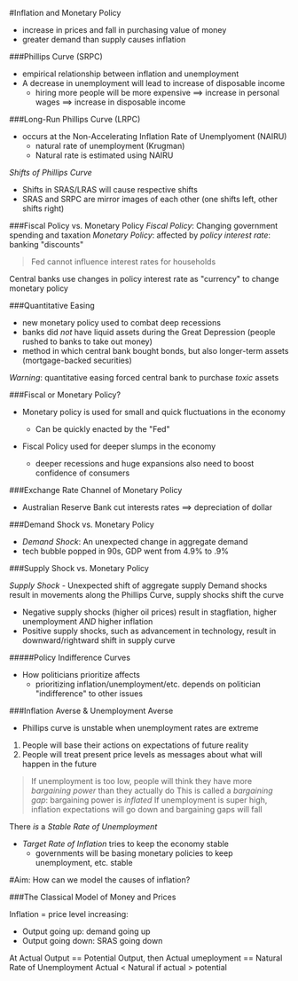 #Inflation and Monetary Policy

- increase in prices and fall in purchasing value of money
- greater demand than supply causes inflation

###Phillips Curve (SRPC)
- empirical relationship between inflation and unemployment
- A decrease in unemployment will lead to increase of disposable income
  - hiring more people will be more expensive ==> increase in personal wages ==> increase in disposable income

###Long-Run Phillips Curve (LRPC)
- occurs at the Non-Accelerating Inflation Rate of Unemplyoment (NAIRU)
  - natural rate of unemployment (Krugman)
  - Natural rate is estimated using NAIRU

*Shifts of Phillips Curve*
- Shifts in SRAS/LRAS will cause respective shifts
- SRAS and SRPC are mirror images of each other (one shifts left, other shifts right)

###Fiscal Policy vs. Monetary Policy
*Fiscal Policy*: Changing government spending and taxation
*Monetary Policy*: affected by _policy interest rate_: banking "discounts"

>Fed cannot influence interest rates for households

Central banks use changes in policy interest rate as "currency" to change monetary policy

###Quantitative Easing

- new monetary policy used to combat deep recessions
- banks did _not_ have liquid assets during the Great Depression (people rushed to banks to take out money)
- method in which central bank bought bonds, but also longer-term assets (mortgage-backed securities)

*Warning*: quantitative easing forced central bank to purchase _toxic_ assets

###Fiscal or Monetary Policy?

- Monetary policy is used for small and quick fluctuations in the economy
  - Can be quickly enacted by the "Fed"

- Fiscal Policy used for deeper slumps in the economy
	- deeper recessions and huge expansions also need to boost confidence of consumers

###Exchange Rate Channel of Monetary Policy
- Australian Reserve Bank cut interests rates ==> depreciation of dollar

###Demand Shock vs. Monetary Policy
- *Demand Shock*: An unexpected change in aggregate demand
- tech bubble popped in 90s, GDP went from 4.9% to .9%

###Supply Shock vs. Monetary Policy

*Supply Shock* - Unexpected shift of aggregate supply
Demand shocks result in movements along the Phillips Curve, supply shocks shift the curve

- Negative supply shocks (higher oil prices) result in stagflation, higher unemployment *AND* higher inflation
- Positive supply shocks, such as advancement in technology, result in downward/rightward shift in supply curve

#####Policy Indifference Curves
- How politicians prioritize affects
  - prioritizing inflation/unemployment/etc. depends on politician "indifference" to other issues

###Inflation Averse & Unemployment Averse
- Phillips curve is unstable when unemployment rates are extreme

1. People will base their actions on expectations of future reality
2. People will treat present price levels as messages about what will happen in the future

> If unemployment is too low, people will think they have more _bargaining power_ than they actually do
This is called a *bargaining gap*: bargaining power is _inflated_
If unemployment is super high, inflation expectations will go down and bargaining gaps will fall

There _is_ a *Stable Rate of Unemployment*
- *Target Rate of Inflation* tries to keep the economy stable
  - governments will be basing monetary policies to keep unemployment, etc. stable

#Aim: How can we model the causes of inflation?

###The Classical Model of Money and Prices

Inflation = price level increasing:

 - Output going up: demand going up
 - Output going down: SRAS going down

 At Actual Output == Potential Output, then Actual umeployment ==  Natural Rate of Unemployment 
 Actual < Natural if actual > potential

 
